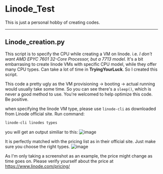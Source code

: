 # Linode_Test
This is just a personal hobby of creating codes.

_________________
## Linode_creation.py
This script is to specify the CPU while creating a VM on linode. i.e. *I don't want AMD EPYC 7601 32-Core Processor, but a 7713 model.*
It's a bit embarrasing to create linode VMs with specific CPU model, while they offer many CPU types. Can take a lot of time in **TryingYourLuck**.
So I created this script.

This code a pretty ugly as the VM provisioning -> booting -> actual running would usually take some time. So you can see there's a `sleep()`, which is never a good method to use.
You're welcomed to help optimize this code. Be positive.

when specifying the linode VM type, please use `linode-cli` as downloaded from Linode official site. 
Run command:
``` bash
linode-cli linodes types
```
you will get an output similiar to this:
![image](https://github.com/guoyingyu1989/Linode_Test/assets/52042057/8a060229-bf0c-40d1-99d6-d968a21f1a5b)

It is perfectly matched with the pricing list as in their official site. Just make sure you choose the right types.
![image](https://github.com/guoyingyu1989/Linode_Test/assets/52042057/cca6d983-5ee1-4e36-8151-14996c23fa8a)

As I'm only taking a screenshot as an example, the price might change as time goes on. Please verify yourself about the price at https://www.linode.com/pricing/
